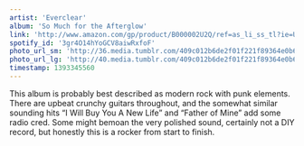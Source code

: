 ```yaml
---
artist: 'Everclear'
album: 'So Much for the Afterglow'
link: 'http://www.amazon.com/gp/product/B000002U2Q/ref=as_li_ss_tl?ie=UTF8&amp;camp=1789&amp;creative=390957&amp;creativeASIN=B000002U2Q&amp;linkCode=as2&amp;tag=besalbintheun-20'
spotify_id: '3gr4O14hYoGCV8aiwRxfoF'
photo_url_sm: 'http://36.media.tumblr.com/409c012b6de2f01f221f89364e0b66c7/tumblr_n1k8crTkeB1rsqbe7o1_100.jpg'
photo_url_lg: 'http://40.media.tumblr.com/409c012b6de2f01f221f89364e0b66c7/tumblr_n1k8crTkeB1rsqbe7o1_400.jpg'
timestamp: 1393345560
---
```

This album is probably best described as modern rock with punk elements. There are upbeat crunchy guitars throughout, and the somewhat similar sounding hits “I Will Buy You A New Life” and “Father of Mine” add some radio cred. Some might bemoan the very polished sound, certainly not a DIY record, but honestly this is a rocker from start to finish.